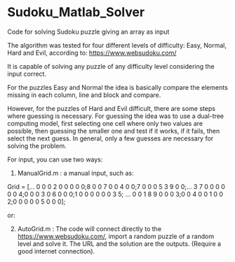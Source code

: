 # Sudoku_Matlab_Solver
Code for solving Sudoku puzzle giving an array as input

The algorithm was tested for four different levels of difficulty: Easy, Normal, Hard and Evil, according to: https://www.websudoku.com/

It is capable of solving any puzzle of any difficulty level considering the input correct.

For the puzzles Easy and Normal the idea is basically compare the elements missing in each column, line and block and compare.

However, for the puzzles of Hard and Evil difficult, there are some steps where guessing is necessary. 
For guessing the idea was to use a dual-tree computing model, first selecting one cell where only two values are possible, then guessing the smaller one and test if it works, if it fails, then select the next guess. In general, only a few guesses are necessary for solving the problem.

For input, you can use two ways:

1. ManualGrid.m : a manual input, such as:

Grid = [...
    0 0 0 2 0 0 0 0 0;8 0 0 7 0 0 4 0 0;7 0 0 0 5 3 9 0 0;...
    3 7 0 0 0 0 0 0 4;0 0 0 3 0 6 0 0 0;1 0 0 0 0 0 0 3 5; ...
    0 0 1 8 9 0 0 0 3;0 0 4 0 0 1 0 0 2;0 0 0 0 0 5 0 0 0];
    
  or:
  
2. AutoGrid.m : The code will connect directly to the https://www.websudoku.com/, import a random puzzle of a random level and solve it. The URL and the solution are the outputs. (Require a good internet connection).
